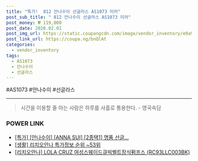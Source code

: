 ```yaml
--- 
title: "특가!  812 안나수이 선글라스 AS1073 미러" 
post_sub_title: " 812 안나수이 선글라스 AS1073 미러" 
post_money: ₩ 119,000 
post_date: 2020.02.01 
post_img_url: https://static.coupangcdn.com/image/vendor_inventory/e0a9/0966eb3397b7fa992a88bb301c1a587107624c5f43f618236a83b9b0a4bc.jpg 
post_link_url: https://coupa.ng/bnQlAt 
categories: 
  - vendor_inventory 
tags: 
  - AS1073 
  - 안나수이 
  - 선글라스 
--- 
```

  #AS1073 #안나수이 #선글라스 
<hr> 

> 시간을 이용할 줄 아는 사람은 하루를 사흘로 통용한다. - 영국속담 


### POWER LINK

* <a href="https://blog.naver.com/sakai111/221792290759" target="_blank">[특가] [안나수이] [ANNA SUI] [2종택1] 명품 선글...</a>
* <a href="https://blog.naver.com/sakai111/221780131208" target="_blank"> [생활] 리치오안나 특가정보 순위 ~53위</a>
* <a href="https://blog.naver.com/fasyy4321/221780248384" target="_blank">[리치오안나] LOLA CRUZ 여성스웨이드큐빅벨트장식펌프스 (RC93LLC003BK)</a>
